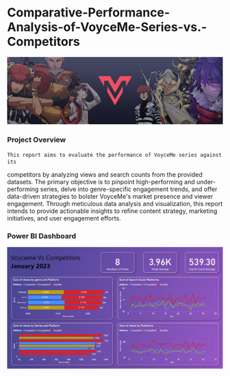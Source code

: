 ﻿# Comparative-Performance-Analysis-of-VoyceMe-Series-vs.-Competitors


![alt text](cover.jpg)

### Project Overview
    This report aims to evaluate the performance of VoyceMe series against its
competitors by analyzing views and search counts from the provided datasets. The
primary objective is to pinpoint high-performing and under-performing series, delve
into genre-specific engagement trends, and offer data-driven strategies to bolster
VoyceMe's market presence and viewer engagement. Through meticulous data
analysis and visualization, this report intends to provide actionable insights to refine
content strategy, marketing initiatives, and user engagement efforts.

### Power BI Dashboard
![alt text](<Dashboard.jpg>)


